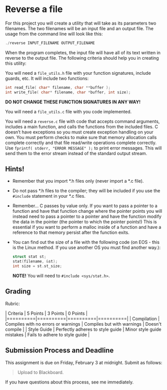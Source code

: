 # Reverse a file

For this project you will create a utility that will take as its parameters two filenames. The two filenames will be an input file and an output file. The usage from the command line will look like this:

```C
./reverse INPUT_FILENAME OUTPUT_FILENAME
```

When the program completes, the input file will have all of its text written in reverse to the output file. The following criteria should help you in creating this utility:

You will need a ```file_utils.h``` file with your function signatures, include guards, etc. It will include two functions:

```C
int read_file( char* filename, char **buffer );
int write_file( char* filename, char *buffer, int size);
```

**DO NOT CHANGE THESE FUNCTION SIGNATURES IN ANY WAY!**

You will need a ```file_utils.c``` file with you code implemented.

You will need a ```reverse.c``` file with code that accepts command arguments, includes a main function, and calls the functions from the included files.
C doesn’t have exceptions so you must create exception handling on your own. You must perform checks to make sure that memory allocation calls complete correctly and that file read/write operations complete correctly.
Use ```fprintf( stderr, "ERROR MESSAGE" );``` to print error messages. This will send them to the error stream instead of the standard output stream.

## Hints!

- Remember that you import \*.h files only (never import a \*.c file).

- Do not pass \*.h files to the compiler; they will be included if you use the ```#include``` statement in your \*.c files.

- Remember… C passes by value only. If you want to pass a pointer to a function and have that function change where the pointer points you will instead need to pass a pointer to a pointer and have the function modify the data in the pointer (the pointer to which the pointer points!) This is essential if you want to perform a malloc inside of a function and have a reference to that memory persist after the function exits.

- You can find out the size of a file with the following code (on EOS - this is the Linux method.  If you use another OS you must find another way.):

  ```C
  struct stat st;
  stat(filename, &st);
  int size = st.st_size;
  ```

  **NOTE!** You will need to ```#include <sys/stat.h>```.

## Grading

Rubric:

| Criteria | 5 Points | 3 Points | 0 Points |
|==========|==========|==========|==========|
| Compilation | Compiles with no errors or warnings | Compiles but with warnings | Doesn't compile |
| Style Guide | Perfectly adheres to style guide | Minor style guide mistakes | Fails to adhere to style guide |


## Submission Process and Deadline

This assignment is due on Friday, February 3 at midnight. Submit as follows:

>Upload to Blackboard.

If you have questions about this process, see me immediately.
